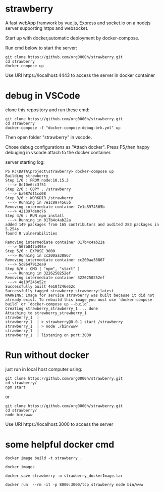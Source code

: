 # strawberry
A fast webApp framwork by vue.js, Express and socket.io on a nodejs server supporting https and websocket.

Start up with docker,automatic deployment by docker-compose.

Run cmd below to start the server:
```
git clone https://github.com/org0000h/strawberry.git
cd strawberry
docker-compose up
```
Use URI https://localhost:4443 to access the server in docker container

# debug in VSCode

clone this repository and run these cmd:
```
git clone https://github.com/org0000h/strawberry.git
cd strawberry
docker-compose -f "docker-compose-debug-brk.yml" up
```
Then open folder "strawberry" in vscode.

Chose debug configurations as "Attach docker".
Press F5,then happy debuging in vscode attach to the docker container. 

server starting log:
```
PS R:\DATA\project\strawberry> docker-compose up
Building strawberry
Step 1/6 : FROM node:10.15.3
 ---> 8c10e6cc3f51
Step 2/6 : COPY . /strawberry
 ---> ba987df1cd08
Step 3/6 : WORKDIR /strawberry
 ---> Running in 7e1c8974565b
Removing intermediate container 7e1c8974565b
 ---> 421397de0c76
Step 4/6 : RUN npm install
 ---> Running in 017b4c4ab22a
added 149 packages from 165 contributors and audited 283 packages in 5.254s
found 0 vulnerabilities

Removing intermediate container 017b4c4ab22a
 ---> 567b047b495e
Step 5/6 : EXPOSE 3000
 ---> Running in cc200aa38867
Removing intermediate container cc200aa38867
 ---> 5c8647912ea9
Step 6/6 : CMD [ "npm", "start" ]
 ---> Running in 3226250252ef
Removing intermediate container 3226250252ef
 ---> 4e10f246e52c
Successfully built 4e10f246e52c
Successfully tagged strawberry_strawberry:latest
WARNING: Image for service strawberry was built because it did not already exist. To rebuild this image you must use `docker-compose build` or `docker-compose up --build`.
Creating strawberry_strawberry_1 ... done
Attaching to strawberry_strawberry_1
strawberry_1  |
strawberry_1  | > strawberry@0.0.1 start /strawberry
strawberry_1  | > node ./bin/www
strawberry_1  |
strawberry_1  | listening on port:3000
```

# Run without docker
just run in local host computer using:
```
git clone https://github.com/org0000h/strawberry.git
cd strawberry/
npm start

```
or
```
git clone https://github.com/org0000h/strawberry.git
cd strawberry/
node bin/www 

```
Use URI https://localhost:3000 to access the server

# some helpful docker cmd

```
docker image build -t strawberry .

docker images

docker save strawberry -o strawberry_dockerImage.tar

docker run  --rm -it -p 8000:3000/tcp strawberry node bin/www
```

